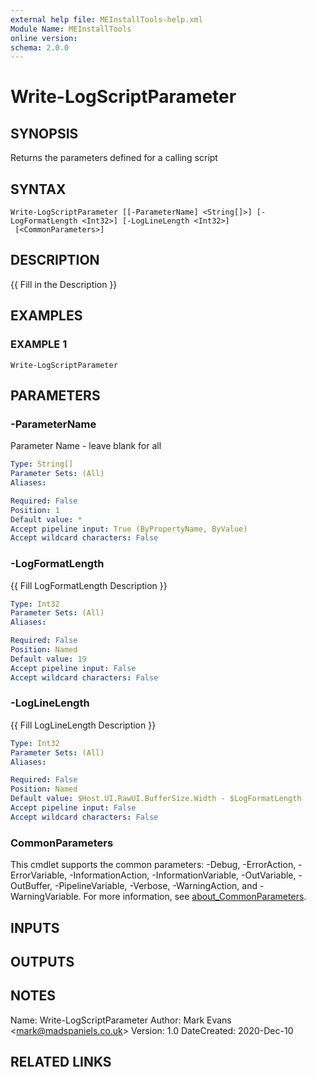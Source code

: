 ```yaml
---
external help file: MEInstallTools-help.xml
Module Name: MEInstallTools
online version:
schema: 2.0.0
---
```


# Write-LogScriptParameter

## SYNOPSIS
Returns the parameters defined for a calling script

## SYNTAX

```
Write-LogScriptParameter [[-ParameterName] <String[]>] [-LogFormatLength <Int32>] [-LogLineLength <Int32>]
 [<CommonParameters>]
```

## DESCRIPTION
{{ Fill in the Description }}

## EXAMPLES

### EXAMPLE 1
```
Write-LogScriptParameter
```

## PARAMETERS

### -ParameterName
Parameter Name - leave blank for all

```yaml
Type: String[]
Parameter Sets: (All)
Aliases:

Required: False
Position: 1
Default value: *
Accept pipeline input: True (ByPropertyName, ByValue)
Accept wildcard characters: False
```

### -LogFormatLength
{{ Fill LogFormatLength Description }}

```yaml
Type: Int32
Parameter Sets: (All)
Aliases:

Required: False
Position: Named
Default value: 19
Accept pipeline input: False
Accept wildcard characters: False
```

### -LogLineLength
{{ Fill LogLineLength Description }}

```yaml
Type: Int32
Parameter Sets: (All)
Aliases:

Required: False
Position: Named
Default value: $Host.UI.RawUI.BufferSize.Width - $LogFormatLength
Accept pipeline input: False
Accept wildcard characters: False
```

### CommonParameters
This cmdlet supports the common parameters: -Debug, -ErrorAction, -ErrorVariable, -InformationAction, -InformationVariable, -OutVariable, -OutBuffer, -PipelineVariable, -Verbose, -WarningAction, and -WarningVariable. For more information, see [about_CommonParameters](http://go.microsoft.com/fwlink/?LinkID=113216).

## INPUTS

## OUTPUTS

## NOTES
Name: Write-LogScriptParameter
Author: Mark Evans \<mark@madspaniels.co.uk\>
Version: 1.0
DateCreated: 2020-Dec-10

## RELATED LINKS
